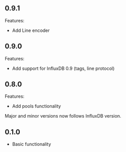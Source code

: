 ## 0.9.1
Features:
- Add Line encoder

## 0.9.0
Features:
- Add support for InfluxDB 0.9 (tags, line protocol)

## 0.8.0
Features:
- Add pools functionality

Major and minor versions now follows InfluxDB version.

## 0.1.0
- Basic functionality